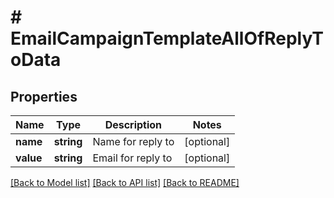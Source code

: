 # # EmailCampaignTemplateAllOfReplyToData

## Properties

Name | Type | Description | Notes
------------ | ------------- | ------------- | -------------
**name** | **string** | Name for reply to | [optional]
**value** | **string** | Email for reply to | [optional]

[[Back to Model list]](../../README.md#models) [[Back to API list]](../../README.md#endpoints) [[Back to README]](../../README.md)
